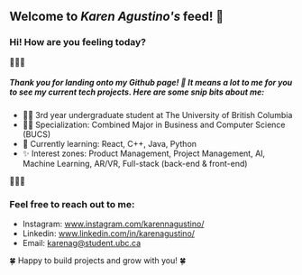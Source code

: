 ## Welcome to _Karen Agustino's_ feed! 👋
### Hi! How are you feeling today? 

🌷🌷🌷
##### Thank you for landing onto my Github page! 💖 It means a lot to me for you to see my current tech projects. Here are some snip bits about me: 
- 🙋‍♀️ 3rd year undergraduate student at The University of British Columbia
- 👩‍💻 Specialization: Combined Major in Business and Computer Science (BUCS)
- 🌱 Currently learning: React, C++, Java, Python
- ✨ Interest zones: Product Management, Project Management, AI, Machine Learning, AR/VR, Full-stack (back-end & front-end)

🌷🌷🌷
### Feel free to reach out to me:
- Instagram: www.instagram.com/karennagustino/
- Linkedin: www.linkedin.com/in/karenagustino/
- Email: karenag@student.ubc.ca 


🍀 Happy to build projects and grow with you! 🍀

